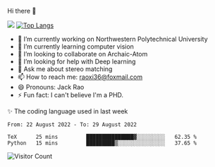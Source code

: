 Hi there 👋

![](https://github-readme-stats.vercel.app/api?username=Raohaocheng)
[![Top Langs](https://github-readme-stats.vercel.app/api/top-langs/?username=Raohaocheng&layout=compact)](https://github.com/anuraghazra/github-readme-stats)

- 🔭 I’m currently working on Northwestern Polytechnical University
- 🌱 I’m currently learning computer vision
- 👯 I’m looking to collaborate on Archaic-Atom
- 🤔 I’m looking for help with Deep learning
- 💬 Ask me about stereo matching
- 📫 How to reach me: raoxi36@foxmail.com
- 😄 Pronouns: Jack Rao
- ⚡ Fun fact: I can't believe I'm a PHD.

✨ The coding language used in last week
<!--START_SECTION:waka-->

```text
From: 22 August 2022 - To: 29 August 2022

TeX      25 mins         ███████████████▓░░░░░░░░░   62.35 %
Python   15 mins         █████████▒░░░░░░░░░░░░░░░   37.65 %
```

<!--END_SECTION:waka-->

![Visitor Count](https://profile-counter.glitch.me/Raohaocheng/count.svg)
